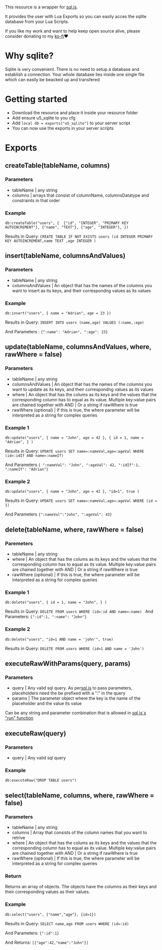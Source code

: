 This resource is a wrapper for [sql.js](https://github.com/sql-js/sql.js).

It provides the user with Lua Exports so you can easily acces the sqlite database from your Lua Scripts.

If you like my work and want to help keep open source alive, please consider donating to my [ko-fi](https://ko-fi.com/adrianceku)❤️

# Why sqlite?
Sqlite is very convenient. There is no need to setup a database and establish a connection. Your whole database lies inside one single file which can easily be beacked up and transfered

# Getting started
- Download the resource and place it inside your resource folder
- Add ensure u5_sqlite to you cfg
- Add ``local db = exports["u5_sqlite"]`` to your server script
- You can now use the exports in your server scripts

# Exports
## createTable(tableName, columns)
### Parameters 
- tableName | any string
- columns | arrays that consist of columnName, columnsDatatype and constraints in that order

### Example 

``
db:createTable("users", { 
    {"id", "INTEGER", "PRIMARY KEY AUTOINCREMENT"},
    {"name", "TEXT"},
    {"age", "INTEGER"},
})
``

Results in Query: ``CREATE TABLE IF NOT EXISTS users (id INTEGER PRIMARY KEY AUTOINCREMENT,name TEXT ,age INTEGER )``

## insert(tableName, columnsAndValues)
### Parameters
- tableName | any string
- columnsAndValues | An object that has the names of the columns you want to insert as its keys, and their correspondng values as its values

### Example
``
db:insert("users", {
    name = "Adrian",
    age = 23
})
``

Results in Query: ``INSERT INTO users (name,age) VALUES (:name,:age)``

And Parameters : ``{":name": "Adrian", ":age": 23}``

## update(tableName, columnsAndValues, where, rawWhere = false)
### Parameters
- tableName | any string
- columnsAndValues | An object that has the names of the columns you want to update as its keys, and their correspondng values as its values
- where | An object that has the colums as its keys and the values that the corresponding column has to equal as its value. Multiple key:value pairs are chained together with AND | Or a string if rawWhere is true
- rawWhere (optional) | If this is true, the where parameter will be interpreted as a string for complex queries

### Example 1
``
db:update("users", {
name = "John",
age = 42
}, {
id = 1,
name = "Adrian",
}
)
``

Results in Query: ``UPDATE users SET name=:nameVal,age=:ageVal WHERE (id=:idIf AND name=:nameIf)``

And Parameters ``{ ":nameVal": "John", ":ageVal": 42, ":idIf":1, ":nameIf": "Adrian"}``

### Example 2
``
db:update("users", {
name = "John",
age = 42
}, "id=1",
true
)
``

Results in Query: ``UPDATE users SET name=:nameVal,age=:ageVal WHERE (id = 1)``

And Parameters ``{":nameVal":"John", ":ageVal": 43}``

## delete(tableName, where, rawWhere = false)
### Paremeters
- tableName | any string
- where | An object that has the colums as its keys and the values that the corresponding column has to equal as its value. Multiple key:value pairs are chained together with AND | Or a string if rawWhere is true
- rawWhere (optional) | If this is true, the where parameter will be interpreted as a string for complex queries

### Example 1
``
db:delete("users", {
id = 1,
name = "John",
}
)
``

Results in Query: ``DELETE FROM users WHERE (id=:id AND name=:name) ``
And Parameters: ``{":id":1, ":name": "John"}``

### Example 2
``
db:delete("users", "id=1 AND name = 'john'", true)
``

Results in Query: ``DELETE FROM users WHERE (id=1 AND name = 'John')``

## executeRawWithParams(query, params)
### Parameters
- query | Any valid sql query. As per[sql.js](https://sql.js.org/documentation/Database.html#%5B%22run%22%5D) to pass parameters, placeholders need the be prefixed with a ":" in the query
- params | The parameter object where the key is the name of the placeholder and the value its value

Can be any string and parameter combination that is allowed in [sql.js´s "run" function](https://sql.js.org/documentation/Database.html#%5B%22run%22%5D)

## executeRaw(query)
### Parameters
- query | Any valid sql query

### Example
``
db:executeRaw("DROP TABLE users")
``

## select(tableName, columns, where, rawWhere = false)
### Parameters
- tableName | any string
- columns | Array that consists of the column names that you want to retrive
- where | An object that has the colums as its keys and the values that the corresponding column has to equal as its value. Multiple key:value pairs are chained together with AND | Or a string if rawWhere is true
- rawWhere (optional) | If this is true, the where parameter will be interpreted as a string for complex queries

### Return
Returns an array of objects. The objects have the columns as their keys and their corresponding values as their values.

### Example
``
db:select("users", {"name","age"}, {id=1})
``

Results in Query: ``SELECT name,age FROM users WHERE (id=:id)``

And Parameters: ``{":id":1}``

And Returns: ``[{"age":42,"name":"John"}]``
